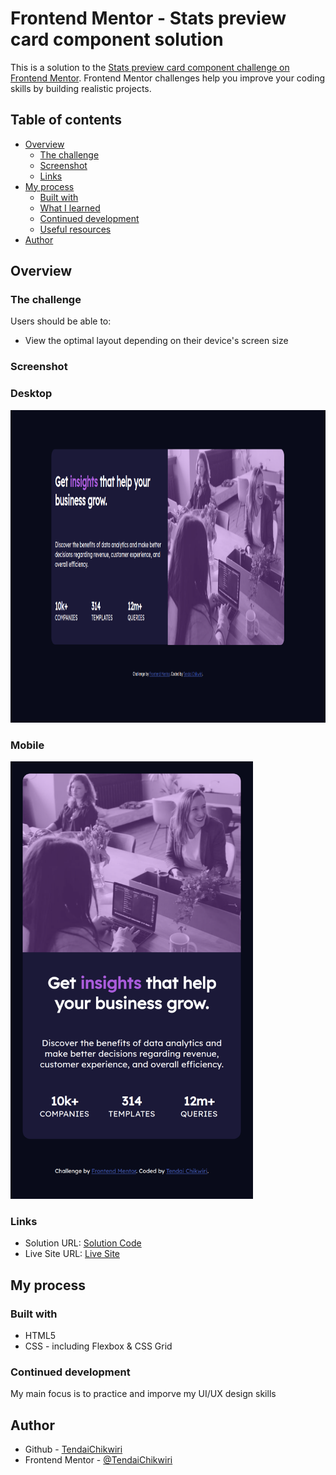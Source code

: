 # Frontend Mentor - Stats preview card component solution

This is a solution to the [Stats preview card component challenge on Frontend Mentor](https://www.frontendmentor.io/challenges/stats-preview-card-component-8JqbgoU62). Frontend Mentor challenges help you improve your coding skills by building realistic projects. 

## Table of contents

- [Overview](#overview)
  - [The challenge](#the-challenge)
  - [Screenshot](#screenshot)
  - [Links](#links)
- [My process](#my-process)
  - [Built with](#built-with)
  - [What I learned](#what-i-learned)
  - [Continued development](#continued-development)
  - [Useful resources](#useful-resources)
- [Author](#author)

## Overview

### The challenge

Users should be able to:

- View the optimal layout depending on their device's screen size

### Screenshot
### Desktop
<img src="./screenshots/desktop.png" height="500">


### Mobile
<img src="./screenshots/mobile.png" height="700">


### Links

- Solution URL: [Solution Code](https://github.com/TendaiChikwiri/Stats-Preview-Card)
- Live Site URL: [Live Site](https://tendaichikwiri.github.io/Stats-Preview-Card/)

## My process

### Built with

- HTML5
- CSS - including Flexbox & CSS Grid


### Continued development

My main focus is to practice and imporve my UI/UX design skills

## Author

- Github - [TendaiChikwiri](https://github.com/TendaiChikwiri)
- Frontend Mentor - [@TendaiChikwiri](https://www.frontendmentor.io/profile/TendaiChikwiri)

